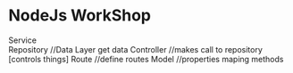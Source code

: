 # NodeJs WorkShop
Service     
Repository //Data Layer get data
Controller //makes call to repository [controls things]
Route      //define routes 
Model      //properties maping methods